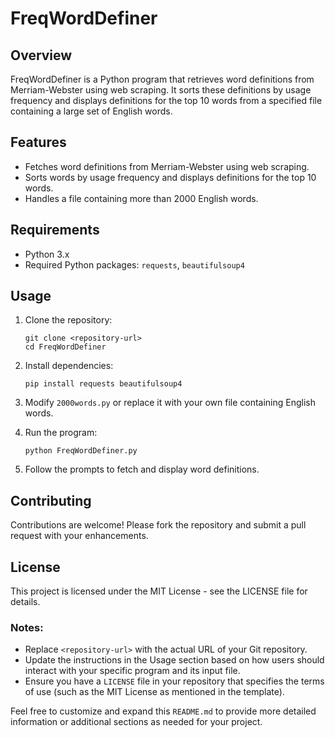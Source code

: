 # FreqWordDefiner

## Overview

FreqWordDefiner is a Python program that retrieves word definitions from Merriam-Webster using web scraping. It sorts these definitions by usage frequency and displays definitions for the top 10 words from a specified file containing a large set of English words.

## Features

- Fetches word definitions from Merriam-Webster using web scraping.
- Sorts words by usage frequency and displays definitions for the top 10 words.
- Handles a file containing more than 2000 English words.

## Requirements

- Python 3.x
- Required Python packages: `requests`, `beautifulsoup4`

## Usage

1. Clone the repository:
   ```
   git clone <repository-url>
   cd FreqWordDefiner
   ```

2. Install dependencies:
   ```
   pip install requests beautifulsoup4
   ```

3. Modify `2000words.py` or replace it with your own file containing English words.

4. Run the program:
   ```
   python FreqWordDefiner.py
   ```

5. Follow the prompts to fetch and display word definitions.

## Contributing

Contributions are welcome! Please fork the repository and submit a pull request with your enhancements.

## License

This project is licensed under the MIT License - see the LICENSE file for details.

### Notes:
- Replace `<repository-url>` with the actual URL of your Git repository.
- Update the instructions in the Usage section based on how users should interact with your specific program and its input file.
- Ensure you have a `LICENSE` file in your repository that specifies the terms of use (such as the MIT License as mentioned in the template).

Feel free to customize and expand this `README.md` to provide more detailed information or additional sections as needed for your project.
